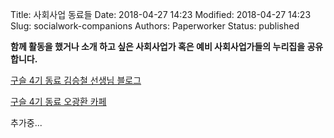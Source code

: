 Title: 사회사업 동료들
Date: 2018-04-27 14:23
Modified: 2018-04-27 14:23
Slug: socialwork-companions
Authors: Paperworker
Status: published

__함께 활동을 했거나 소개 하고 싶은 사회사업가 혹은 예비 사회사업가들의 누리집을 공유합니다.__

[구슬 4기 동료 김승철 선생님 블로그](http://blog.daum.net/lightwelfare)

[구슬 4기 동료 오광환 카페](http://cafe.daum.net/Okwelfare)

추가중...
